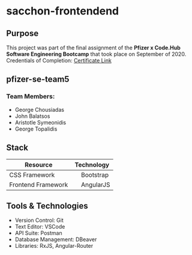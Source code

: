 # sacchon-frontendend

## Purpose
This project was part of the final assignment of the **Pfizer x Code.Hub Software Engineering Bootcamp** that took place on September of 2020.
Credentials of Completion: [Certificate Link](https://www.codehub.gr/wp-content/uploads/2020/10/Certificate-Software-Engineering-Bootcamp-Symeonidis-Aristotle.pdf)

## pfizer-se-team5

### Team Members:
- George Chousiadas
- John Balatsos
- Aristotle Symeonidis
- George Topalidis

## Stack
| Resource | Technology |
| ----------- | ----------- |
| CSS Framework | <img src="https://w7.pngwing.com/pngs/628/224/png-transparent-bootstrap-plain-wordmark-logo-icon.png" width="15" height="15"> Bootstrap |
| Frontend Framework | <img src="https://angular.io/assets/images/logos/angularjs/AngularJS-Shield.svg" width="15" height="15"> AngularJS |

## Tools & Technologies
- Version Control: Git
- Text Editor: VSCode
- API Suite: Postman
- Database Management: DBeaver
- Libraries: RxJS, Angular-Router
